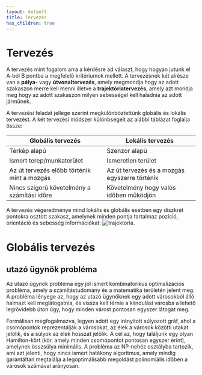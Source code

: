 ```yaml
---
layout: default
title: Tervezés
has_children: true
---
```



# Tervezés

A tervezés mint fogalom arra a kérdésre ad választ, hogy hogyan jutunk el A-ból B pontba a megfelelő kritériumok mellett. A tervezésnek két alrésze van a **pálya-** vagy **útvonaltervezés**, amely megmondja hogy az adott szakaszon merre kell menni illetve a **trajektóriatervezés**, amely azt mondja meg hogy az adott szakaszon milyen sebességel kell haladnia az adott járműnek. 

A tervezési feladat jellege szerint megkülönböztettünk globális és lokális tervezést. A két tervezési módszer különbségeit az alábbi táblázat foglalja össze: 

Globális tervezés | Lokális tervezés
-----|-----
Térkép alapú | Szenzor alapú
Ismert terep/munkaterület | Ismeretlen terület
Az út tervezés előbb történik mint a mozgás | Az út tervezés és a mozgás egyszerre történik
Nincs szigorú követelmény a számítási időre | Követelmény hogy valós időben működjön 

A tervezés végeredménye mind lokális és globális esetben egy diszkrét pontokra osztott szakasz, amelynek minden pontja tartalmaz pozíció, orientáció és sebesség információkat:
![trajektoria](params_en01.svg).

# Globális tervezés

## utazó ügynök probléma

Az utazó ügynök probléma egy jól ismert kombinatorikus optimalizációs probléma, amely a számítástudomány és a matematika területén jelent meg. A probléma lényege az, hogy az utazó ügynöknek egy adott városokból álló halmazt kell meglátogatnia, és vissza kell térnie a kiindulási városba a lehető legrövidebb úton úgy, hogy minden várost pontosan egyszer látogat meg.

Formálisan megfogalmazva, legyen adott egy irányított súlyozott gráf, ahol a csomópontok reprezentálják a városokat, az élek a városok közötti utakat jelölik, és a súlyok az élek hosszát jelölik. A cél az, hogy találjunk egy olyan Hamilton-kört (kör, amely minden csomópontot pontosan egyszer érint), amelynek összsúlya minimális. A probléma az NP-nehéz osztályba tartozik, ami azt jelenti, hogy nincs ismert hatékony algoritmus, amely mindig garantáltan megtalálja a legoptimálisabb megoldást polinomiális időben a városok számával arányosan.







